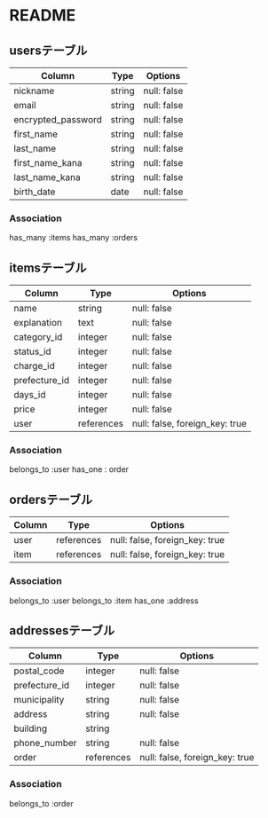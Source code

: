 # README

## usersテーブル

| Column             | Type   | Options     |
| ------------------ | ------ | ----------- |
| nickname           | string | null: false |
| email              | string | null: false |
| encrypted_password | string | null: false |
| first_name         | string | null: false |
| last_name          | string | null: false |
| first_name_kana    | string | null: false |
| last_name_kana     | string | null: false |
| birth_date         | date   | null: false |

### Association

has_many :items
has_many :orders

## itemsテーブル

| Column        | Type       | Options                        |
| ------------- | ---------- | ------------------------------ |
| name          | string     | null: false                    |
| explanation   | text       | null: false                    |
| category_id   | integer    | null: false                    |
| status_id     | integer    | null: false                    |
| charge_id     | integer    | null: false                    |
| prefecture_id | integer    | null: false                    |
| days_id       | integer    | null: false                    |
| price         | integer    | null: false                    |
| user          | references | null: false, foreign_key: true |

### Association

belongs_to :user
has_one : order

## ordersテーブル

| Column | Type       | Options                        |
| ------ | ---------- | ------------------------------ |
| user   | references | null: false, foreign_key: true |
| item   | references | null: false, foreign_key: true |


### Association

belongs_to :user
belongs_to :item
has_one :address


## addressesテーブル

| Column        | Type       | Options                        |
| ------------- | ---------- | ------------------------------ |
| postal_code   | integer    | null: false                    |
| prefecture_id | integer    | null: false                    |
| municipality  | string     | null: false                    |
| address       | string     | null: false                    |
| building      | string     |                                |
| phone_number  | string     | null: false                    |
| order         | references | null: false, foreign_key: true |

### Association

belongs_to :order